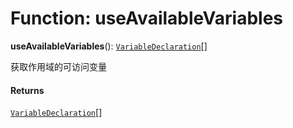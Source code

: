 # Function: useAvailableVariables

**useAvailableVariables**(): [`VariableDeclaration`](/en/auto-docs/variable-core/classes/VariableDeclaration.md)\[]

获取作用域的可访问变量

#### Returns

[`VariableDeclaration`](/en/auto-docs/variable-core/classes/VariableDeclaration.md)\[]

